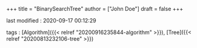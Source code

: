 +++
title = "BinarySearchTree"
author = ["John Doe"]
draft = false
+++

last modified
: 2020-09-17 00:12:29


tags
: [Algorithm]({{< relref "20200916235844-algorithm" >}}), [Tree]({{< relref "20200813232106-tree" >}})
